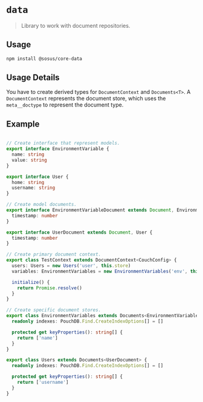 # `data`

> Library to work with document repositories.

## Usage

```bash
npm install @sosus/core-data
```

## Usage Details

You have to create derived types for `DocumentContext` and `Documents<T>`. A `DocumentContext` represents the document store, which uses the `meta__doctype` to represent the document type.

## Example

```typescript

// Create interface that represent models.
export interface EnvironmentVariable {
  name: string
  value: string
}

export interface User {
  home: string
  username: string
}

// Create model documents.
export interface EnvironmentVariableDocument extends Document, EnvironmentVariable {
  timestamp: number
}

export interface UserDocument extends Document, User {
  timestamp: number
}

// Create primary document context.
export class TestContext extends DocumentContext<CouchConfig> {
  users: Users = new Users('user', this.store)
  variables: EnvironmentVariables = new EnvironmentVariables('env', this.store)

  initialize() {
    return Promise.resolve()
  }
}

// Create specific document stores.
export class EnvironmentVariables extends Documents<EnvironmentVariableDocument> {
  readonly indexes: PouchDB.Find.CreateIndexOptions[] = []

  protected get keyProperties(): string[] {
    return ['name']
  }
}

export class Users extends Documents<UserDocument> {
  readonly indexes: PouchDB.Find.CreateIndexOptions[] = []

  protected get keyProperties(): string[] {
    return ['username']
  }
}
```
